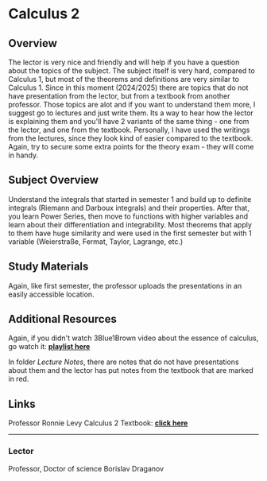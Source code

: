 # Calculus 2

## Overview

The lector is very nice and friendly and will help if you have a question about the topics of the subject. The subject itself is very hard, compared to Calculus 1, but most of the theorems and definitions are very similar to Calculus 1. Since in this moment (2024/2025) there are topics that do not have presentation from the lector, but from a textbook from another professor. Those topics are alot and if you want to understand them more, I suggest go to lectures and just write them. Its a way to hear how the lector is explaining them and you'll have 2 variants of the same thing - one from the lector, and one from the textbook. Personally, I have used the writings from the lectures, since they look kind of easier compared to the textbook. Again, try to secure some extra points for the theory exam - they will come in handy.

## Subject Overview
Understand the integrals that started in semester 1 and build up to definite integrals (Riemann and Darboux integrals) and their properties. After that, you learn Power Series, then move to functions with higher variables and learn about their differentiation and integrability. Most theorems that apply to them have huge similarity and were used in the first semester but with 1 variable (Weierstraße, Fermat, Taylor, Lagrange, etc.)

## Study Materials
Again, like first semester, the professor uploads the presentations in an easily accessible location.

## Additional Resources
Again, if you didn't watch 3Blue1Brown video about the essence of calculus, go watch it: [**playlist here**](https://www.youtube.com/watch?v=WUvTyaaNkzM&ab_channel=3Blue1Brown)

In folder *Lecture Notes*, there are notes that do not have presentations about them and the lector has put notes from the textbook that are marked in red. 

## Links

Professor Ronnie Levy Calculus 2 Textbook: [**click here**](https://intranet.fmi.uni-sofia.bg/index.php/s/O8f9P0uMxawEeZM)

---

### Lector
Professor, Doctor of science Borislav Draganov
